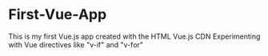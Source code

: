 # First-Vue-App
This is my first Vue.js app created with the HTML Vue.js CDN
Experimenting with Vue directives like "v-if" and "v-for"
